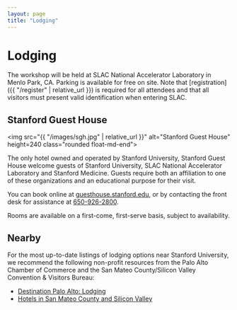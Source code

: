```yaml
---
layout: page
title: "Lodging"
---
```


# Lodging

The workshop will be held at SLAC National Accelerator Laboratory in Menlo Park, CA. Parking is available for free on site. Note that [registration]({{ "/register" | relative_url }}) is required for all attendees and that all visitors must present valid identification when entering SLAC.

## Stanford Guest House

<img src="{{ "/images/sgh.jpg" | relative_url }}" alt="Stanford Guest House" height=240 class="rounded float-md-end">

The only hotel owned and operated by Stanford University,  Stanford Guest House welcome guests of Stanford University, SLAC  National Accelerator Laboratory and Stanford Medicine. Guests require both an affiliation to one of these organizations and an educational  purpose for their visit.

You can book online at [guesthouse.stanford.edu](https://guesthouse.stanford.edu), or by contacting the front desk for assistance at [650-926-2800](tel:650-926-2800).

Rooms are available on a first-come, first-serve basis, subject to availability.

## Nearby

For the most up-to-date listings of lodging options near  Stanford University, we recommend the following non-profit resources  from the Palo Alto Chamber of Commerce and the San Mateo County/Silicon  Valley Convention & Visitors Bureau:

 * [Destination Palo Alto: Lodging](https://www.destinationpaloalto.com/lodging)
 * [Hotels in San Mateo County and Silicon Valley](https://www.smccvb.com/hotels/)
